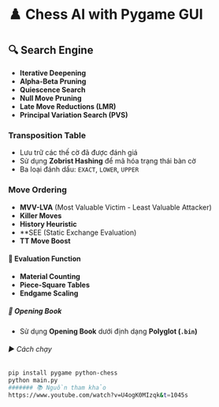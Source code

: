 # ♟️ Chess AI with Pygame GUI
## 🔍 Search Engine
- **Iterative Deepening**
- **Alpha-Beta Pruning**
- **Quiescence Search**
- **Null Move Pruning**
- **Late Move Reductions (LMR)**
- **Principal Variation Search (PVS)**
### Transposition Table
- Lưu trữ các thế cờ đã được đánh giá
- Sử dụng **Zobrist Hashing** để mã hóa trạng thái bàn cờ
- Ba loại đánh dấu: `EXACT`, `LOWER`, `UPPER`
### Move Ordering
- **MVV-LVA** (Most Valuable Victim - Least Valuable Attacker)
- **Killer Moves**
- **History Heuristic**
- **SEE (Static Exchange Evaluation)
- **TT Move Boost**
#### 🧮 Evaluation Function
- **Material Counting**
- **Piece-Square Tables**
- **Endgame Scaling**
##### 📖 Opening Book 
- Sử dụng **Opening Book** dưới định dạng **Polyglot (`.bin`)**
###### ▶️ Cách chạy
```bash
pip install pygame python-chess
python main.py
####### 📚 Nguồn tham khảo
https://www.youtube.com/watch?v=U4ogK0MIzqk&t=1045s
